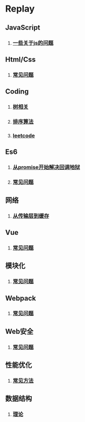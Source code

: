 # Replay
## JavaScript
1. ### [一些关于js的问题](https://github.com/JuneJH/Replay/blob/master/catalog/Javascript/%E4%B8%80%E4%BA%9B%E5%85%B3%E4%BA%8Ejs%E7%9A%84%E9%97%AE%E9%A2%98.md)

## Html/Css
1. ### [常见问题](https://github.com/JuneJH/Replay/blob/master/catalog/html%26css/%E5%B8%B8%E8%A7%81%E9%97%AE%E9%A2%98.md)

## Coding
1. ### [树相关](https://github.com/JuneJH/Replay/blob/master/catalog/killCoding/tree.md)
2. ### [排序算法](https://github.com/JuneJH/Replay/blob/master/catalog/killCoding/sort.md)
3. ### [leetcode](https://github.com/JuneJH/Replay/blob/master/catalog/killCoding/leetcode.md)

## Es6
1. ### [从promise开始解决回调地狱](https://github.com/JuneJH/Replay/blob/master/catalog/ES6/Promise.md)
2. ### [常见问题](https://github.com/JuneJH/Replay/blob/master/catalog/ES6/%E5%B8%B8%E8%A7%81%E9%97%AE%E9%A2%98.md)

## 网络
1. ### [从传输层到缓存](https://github.com/JuneJH/Replay/tree/master/catalog/network)

## Vue
1. ### [常见问题](https://github.com/JuneJH/Replay/blob/master/catalog/Vue/%E5%B8%B8%E8%A7%81%E9%97%AE%E9%A2%98.md)

## 模块化
1. ### [常见问题](https://github.com/JuneJH/Replay/tree/master/catalog/engineering%26module)

## Webpack
1. ### [常见问题](https://github.com/JuneJH/Replay/blob/master/catalog/webpack/%E5%B8%B8%E8%A7%81%E9%97%AE%E9%A2%98.md)

## Web安全
1. ### [常见问题](https://github.com/JuneJH/Replay/blob/master/catalog/webSecurity/%E5%B8%B8%E8%A7%81%E9%97%AE%E9%A2%98.md)


## 性能优化
1. ### [常见方法](https://github.com/JuneJH/Replay/blob/master/catalog/po/%E5%B8%B8%E8%A7%81%E6%96%B9%E6%B3%95.md)

## 数据结构
1. ### [理论](https://github.com/JuneJH/Replay/blob/master/catalog/dataStructure/%E7%90%86%E8%AE%BA.md)

